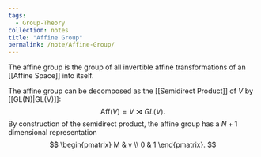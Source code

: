 ```yaml
---
tags:
  - Group-Theory
collection: notes
title: "Affine Group"
permalink: /note/Affine-Group/
---
```

The affine group is the group of all invertible affine transformations of an [[Affine Space]] into itself.

The affine group can be decomposed as the [[Semidirect Product]] of $V$ by [[GL(N)|GL(V)]]:
$$
\textrm{Aff}(V) = V \rtimes GL(V).
$$
By construction of the semidirect product, the affine group has a $N+1$ dimensional representation
$$
\begin{pmatrix} 
M & v  \\
0 & 1
\end{pmatrix}.
$$

